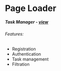 # Page Loader

##### Task Manager - [view](https://uladzislau97-task-manager.herokuapp.com)

###### Features:
- Registration
- Authentication
- Task management
- Filtration